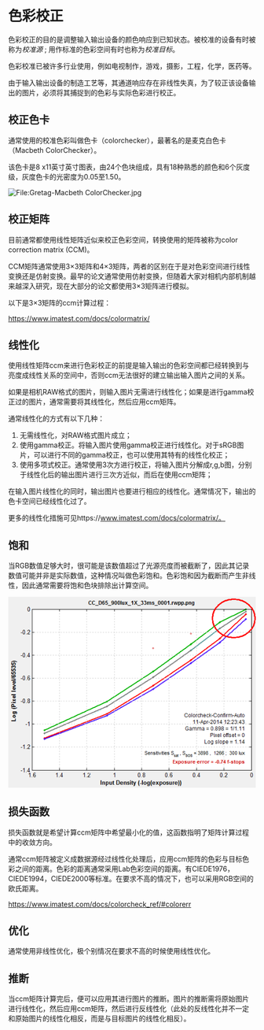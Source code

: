 # 色彩校正

色彩校正的目的是调整输入输出设备的颜色响应到已知状态。被校准的设备有时被称为*校准源* ; 用作标准的色彩空间有时也称为*校准目标*。

色彩校准已被许多行业使用，例如电视制作，游戏，摄影，工程，化学，医药等。

由于输入输出设备的制造工艺等，其通道响应存在非线性失真，为了较正该设备输出的图片，必须将其捕捉到的色彩与实际色彩进行校正。

## 校正色卡

通常使用的校准色彩叫做色卡（colorchecker），最著名的是麦克白色卡（Macbeth ColorChecker）。

该色卡是8 x11英寸英寸图表，由24个色块组成，具有18种熟悉的颜色和6个灰度级，灰度色卡的光密度为0.05至1.50。

![File:Gretag-Macbeth ColorChecker.jpg](https://upload.wikimedia.org/wikipedia/commons/a/ad/Gretag-Macbeth_ColorChecker.jpg)

## 校正矩阵

目前通常都使用线性矩阵近似来校正色彩空间，转换使用的矩阵被称为color correction matrix (CCM)。

CCM矩阵通常使用3×3矩阵和4×3矩阵，两者的区别在于是对色彩空间进行线性变换还是仿射变换。最早的论文通常使用仿射变换，但随着大家对相机内部机制越来越深入研究，现在大部分的论文都使用3×3矩阵进行模拟。

以下是3×3矩阵的ccm计算过程：

https://www.imatest.com/docs/colormatrix/

## 线性化

使用线性矩阵ccm来进行色彩校正的前提是输入输出的色彩空间都已经转换到与亮度成线性关系的空间中，否则ccm无法很好的建立输出输入图片之间的关系。

如果是相机RAW格式的图片，则输入图片无需进行线性化；如果是进行gamma校正过的图片，通常需要将其线性化，然后应用ccm矩阵。

通常线性化的方式有以下几种：

1. 无需线性化，对RAW格式图片成立；
2. 使用gamma校正。将输入图片使用gamma校正进行线性化。对于sRGB图片，可以进行不同的gamma校正，也可以使用其特有的线性化校正；
3. 使用多项式校正。通常使用3次方进行校正，将输入图片分解成r,g,b图，分别于线性化后的输出图片进行三次方近似，而后在使用ccm矩阵；

在输入图片线性化的同时，输出图片也要进行相应的线性化。通常情况下，输出的色卡空间已经线性化过了。

更多的线性化措施可见https://www.imatest.com/docs/colormatrix/。

## 饱和

当RGB数值足够大时，很可能是该数值超过了光源亮度而被截断了，因此其记录数值可能并非是实际数值，这种情况叫做色彩饱和。色彩饱和因为截断而产生非线性，因此通常需要将饱和色块排除出计算空间。

![colorchecker_saturated_density](背景知识4—色彩校正.assets/colorchecker_saturated_density.png)

## 损失函数

损失函数就是希望计算ccm矩阵中希望最小化的值，这函数指明了矩阵计算过程中的收敛方向。

通常ccm矩阵被定义成数据源经过线性化处理后，应用ccm矩阵的色彩与目标色彩之间的距离。色彩的距离通常采用Lab色彩空间的距离。有CIEDE1976，CIEDE1994，CIEDE2000等标准。在要求不高的情况下，也可以采用RGB空间的欧氏距离。

https://www.imatest.com/docs/colorcheck_ref/#colorerr

## 优化

通常使用非线性优化，极个别情况在要求不高的时候使用线性优化。

## 推断

当ccm矩阵计算完后，便可以应用其进行图片的推断。图片的推断需将原始图片进行线性化，然后应用ccm矩阵，然后进行反线性化（此处的反线性化并不一定和原始图片的线性化相反，而是与目标图片的线性化相反）。